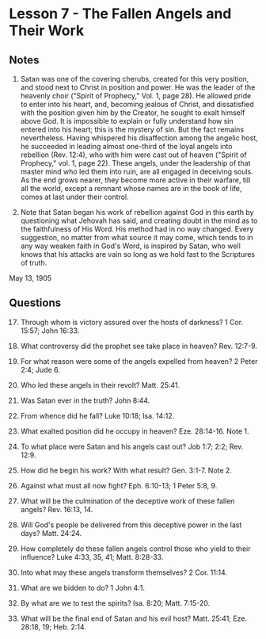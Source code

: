 # Lesson 7 - The Fallen Angels and Their Work

## Notes

1. Satan was one of the covering cherubs, created for this very position, and stood next to Christ in position and power. He was the leader of the heavenly choir ("Spirit of Prophecy," Vol. 1, page 28). He allowed pride to enter into his heart, and, becoming jealous of Christ, and dissatisfied with the position given him by the Creator, he sought to exalt himself above God. It is impossible to explain or fully understand how sin entered into his heart; this is the mystery of sin. But the fact remains nevertheless. Having whispered his disaffection among the angelic host, he succeeded in leading almost one-third of the loyal angels into rebellion (Rev. 12:4), who with him were cast out of heaven ("Spirit of Prophecy," vol. 1, page 22). These angels, under the leadership of that master mind who led them into ruin, are all engaged in deceiving souls. As the end grows nearer, they become more active in their warfare, till all the world, except a remnant whose names are in the book of life, comes at last under their control.

2. Note that Satan began his work of rebellion against God in this earth by questioning what Jehovah has said, and creating doubt in the mind as to the faithfulness of His Word. His method had in no way changed. Every suggestion, no matter from what source it may come, which tends to in any way weaken faith in God's Word, is inspired by Satan, who well knows that his attacks are vain so long as we hold fast to the Scriptures of truth.

May 13, 1905

## Questions

17. Through whom is victory assured over the hosts of darkness? 1 Cor. 15:57; John 16:33.

1. What controversy did the prophet see take place in heaven? Rev. 12:7-9.
2. For what reason were some of the angels expelled from heaven? 2 Peter 2:4; Jude 6.
3. Who led these angels in their revolt? Matt. 25:41.
4. Was Satan ever in the truth? John 8:44.
5. From whence did he fall? Luke 10:18; Isa. 14:12.
6. What exalted position did he occupy in heaven? Eze. 28:14-16. Note 1.
7. To what place were Satan and his angels cast out? Job 1:7; 2:2; Rev. 12:9.
8. How did he begin his work? With what result? Gen. 3:1-7. Note 2.
9. Against what must all now fight? Eph. 6:10-13; 1 Peter 5:8, 9.
10. What will be the culmination of the deceptive work of these fallen angels? Rev. 16:13, 14.
11. Will God's people be delivered from this deceptive power in the last days? Matt. 24:24.
12. How completely do these fallen angels control those who yield to their influence? Luke 4:33, 35, 41; Matt. 8:28-33.
13. Into what may these angels transform themselves? 2 Cor. 11:14.
14. What are we bidden to do? 1 John 4:1.
15. By what are we to test the spirits? Isa. 8:20; Matt. 7:15-20.
16. What will be the final end of Satan and his evil host? Matt. 25:41; Eze. 28:18, 19; Heb. 2:14.